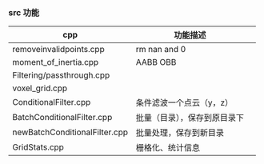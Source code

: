 ### src 功能

| cpp                           | 功能描述                     |      |
| ----------------------------- | ---------------------------- | ---- |
| removeinvalidpoints.cpp       | rm nan and 0                 |      |
| moment_of_inertia.cpp         | AABB OBB                     |      |
| Filtering/passthrough.cpp     |                              |      |
| voxel_grid.cpp                |                              |      |
| ConditionalFilter.cpp         | 条件滤波一个点云（y，z）     |      |
| BatchConditionalFilter.cpp    | 批量（目录），保存到原目录下 |      |
| newBatchConditionalFilter.cpp | 批量处理，保存到新目录       |      |
| GridStats.cpp                 | 栅格化、统计信息             |      |

